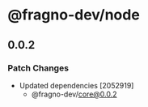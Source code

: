 # @fragno-dev/node

## 0.0.2

### Patch Changes

- Updated dependencies [2052919]
  - @fragno-dev/core@0.0.2
